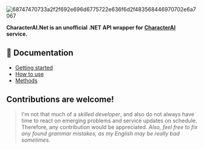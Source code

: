 ![68747470733a2f2f692e696d6775722e636f6d2f483568446970702e6a7067](https://user-images.githubusercontent.com/55811932/218872979-40a643e4-23e7-4dc5-9c21-b88b04fe0cce.png)

**CharacterAI.Net is an unofficial .NET API wrapper for [CharacterAI](https://character.ai/) service.**

## 📓 Documentation
- [Getting started](https://github.com/drizzle-mizzle/CharacterAI.Net/wiki/Getting-started)
- [How to use](https://github.com/drizzle-mizzle/CharacterAI.Net/wiki/How-to-use)
- [Methods](https://github.com/drizzle-mizzle/CharacterAI.Net/wiki/Methods)

## Contributions are welcome!
> I'm not that much of a *skilled developer*, and also do not always have time to react on emerging problems and service updates on schedule. Therefore, any contribution would be appreciated. *Also, feel free to fix any found grammar mistakes, as my English may be really bad sometimes.*
